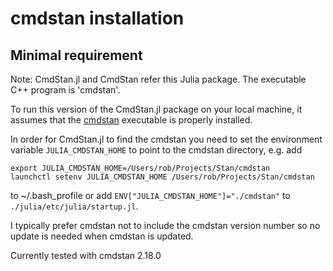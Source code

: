 # cmdstan installation

## Minimal requirement

Note: CmdStan.jl and CmdStan refer this Julia package. The executable C++ program is 'cmdstan'.

To run this version of the CmdStan.jl package on your local machine, it assumes that the  [cmdstan](http://mc-stan.org/interfaces/cmdstan) executable is properly installed.

In order for CmdStan.jl to find the cmdstan you need to set the environment variable `JULIA_CMDSTAN_HOME` to point to the cmdstan directory, e.g. add

```
export JULIA_CMDSTAN_HOME=/Users/rob/Projects/Stan/cmdstan
launchctl setenv JULIA_CMDSTAN_HOME /Users/rob/Projects/Stan/cmdstan
```

to ~/.bash_profile or add `ENV["JULIA_CMDSTAN_HOME"]="./cmdstan"` to `./julia/etc/julia/startup.jl`. 

I typically prefer cmdstan not to include the cmdstan version number so no update is needed when cmdstan is updated.

Currently tested with cmdstan 2.18.0
